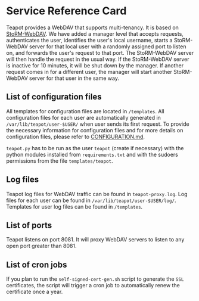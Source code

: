 # Service Reference Card

Teapot provides a WebDAV that supports multi-tenancy.
It is based on [StoRM-WebDAV](https://github.com/italiangrid/storm-webdav).
We have added a manager level that accepts requests, authenticates the user, identifies the user's local username,
starts a StoRM-WebDAV server for that local user with a randomly assigned port to listen on, and forwards the user's
request to that port. The StoRM-WebDAV server will then handle the request in the usual way. If the StoRM-WebDAV server
is inactive for 10 minutes, it will be shut down by the manager.
If another request comes in for a different user, the manager will start another StoRM-WebDAV server for that user in the same way.

## List of configuration files

All templates for configuration files are located in `/templates`. All configuration files for each user are automatically generated in `/var/lib/teapot/user-$USER/` when user sends its first request. To provide the necessary information for configuration files and for more details on configuration files, please refer to [CONFIGURATION.md](https://github.com/interTwin-eu/teapot/blob/main/CONFIGURATION.md).

`teapot.py` has to be run as the user `teapot` (create if necessary) with the python modules installed from `requirements.txt` and with the sudoers permissions from the file `templates/teapot`.

## Log files

Teapot log files for WebDAV traffic can be found in `teapot-proxy.log`.
Log files for each user can be found in `/var/lib/teapot/user-$USER/log/`.
Templates for user log files can be found in `/templates`.

## List of ports

Teapot listens on port 8081. It will proxy WebDAV servers to listen to any open port greater than 8081.

## List of cron jobs

If you plan to run the `self-signed-cert-gen.sh` script to generate the `SSL` certificates,
the script will trigger a cron job to automatically renew the certificate once a year.
